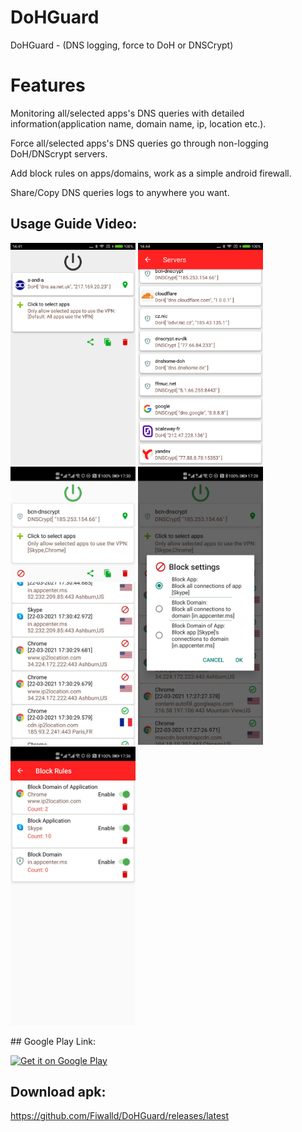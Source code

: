 # DoHGuard
DoHGuard - (DNS logging, force to DoH or DNSCrypt)

# Features
Monitoring all/selected apps's DNS queries with detailed information(application name, domain name, ip, location etc.).

Force all/selected apps's DNS queries go through non-logging DoH/DNScrypt servers.

Add block rules on apps/domains, work as a simple android firewall.

Share/Copy DNS queries logs to anywhere you want.

## Usage Guide Video:

<p float="left">
        <img alt="Logo" src="https://github.com/Fiwalld/DoHGuard/blob/main/1.png" width="200"/>
        <img alt="Logo" src="https://github.com/Fiwalld/DoHGuard/blob/main/3.png" width="200"/>
        <img alt="Logo" src="https://github.com/Fiwalld/DoHGuard/blob/main/main.jpg" width="200"/>
        <img alt="Logo" src="https://github.com/Fiwalld/DoHGuard/blob/main/blocksetting.jpg" width="200"/>
        <img alt="Logo" src="https://github.com/Fiwalld/DoHGuard/blob/main/rules.jpg" width="200"/>
</p>
## Google Play Link:

<a href="https://play.google.com/store/apps/details?id=com.lazybean.doh"><img alt="Get it on Google Play" src="https://play.google.com/intl/en_us/badges/images/generic/en-play-badge.png" height=60px /></a>

## Download apk:

https://github.com/Fiwalld/DoHGuard/releases/latest
